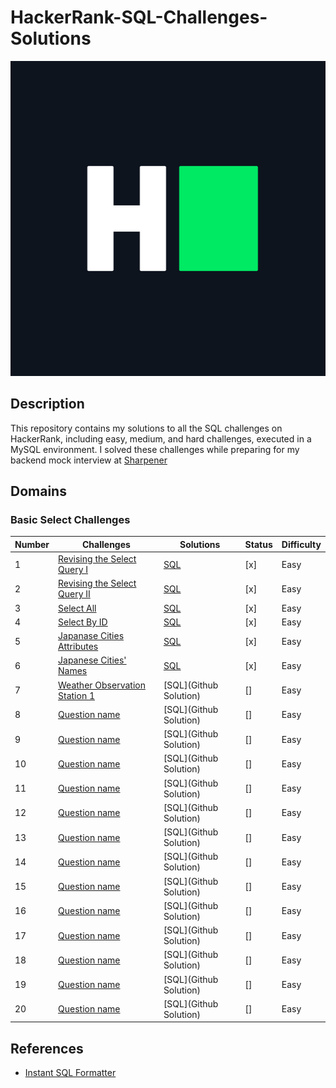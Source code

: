 # HackerRank-SQL-Challenges-Solutions

[![HackerRank Logo](./Assets/hackerRankLogo.png)](https://www.hackerrank.com/profile/suvadeep1)

## Description

This repository contains my solutions to all the SQL challenges on HackerRank, including easy, medium, and hard challenges, executed in a MySQL environment. I solved these challenges while preparing for my backend mock interview at [Sharpener](https://sharpener.tech)

## Domains

### Basic Select Challenges

| Number | Challenges                                                   | Solutions                                                    | Status | Difficulty |
| ------ | ------------------------------------------------------------ | ------------------------------------------------------------ | ------ | ---------- |
| 1      | [Revising the Select Query I](https://hackerrank.com/challenges/revising-the-select-query/problem?isFullScreen=true) | [SQL](https://github.com/SuvadeepMukherjee/HackerRank-SQL-Challenges-Solutions/blob/main/Basic%20Select/Revising-The-Select-Query-1.sql) | [x]    | Easy       |
| 2      | [Revising the Select Query II](https://www.hackerrank.com/challenges/revising-the-select-query-2/problem?isFullScreen=true) | [SQL](https://github.com/SuvadeepMukherjee/HackerRank-SQL-Challenges-Solutions/blob/main/Basic%20Select/Revising-The-Select-Query-2.sql) | [x]    | Easy       |
| 3      | [Select All](https://www.hackerrank.com/challenges/select-all-sql/problem?isFullScreen=true) | [SQL](https://github.com/SuvadeepMukherjee/HackerRank-SQL-Challenges-Solutions/blob/main/Basic%20Select/Select-All.sql) | [x]    | Easy       |
| 4      | [Select By ID](https://www.hackerrank.com/challenges/select-by-id/problem?isFullScreen=true) | [SQL](https://github.com/SuvadeepMukherjee/HackerRank-SQL-Challenges-Solutions/blob/main/Basic%20Select/Select-By-Id.sql) | [x]    | Easy       |
| 5      | [Japanase Cities Attributes](https://www.hackerrank.com/challenges/japanese-cities-attributes/problem?isFullScreen=true) | [SQL](https://github.com/SuvadeepMukherjee/HackerRank-SQL-Challenges-Solutions/blob/main/Basic%20Select/Japanese-Cities-Attributes.sql) | [x]    | Easy       |
| 6      | [Japanese Cities' Names](https://www.hackerrank.com/challenges/japanese-cities-name/problem?isFullScreen=true) | [SQL](https://github.com/SuvadeepMukherjee/HackerRank-SQL-Challenges-Solutions/blob/main/Basic%20Select/Japanese-Cities-Names.sql) | [x]    | Easy       |
| 7      | [Weather Observation Station 1](https://www.hackerrank.com/challenges/weather-observation-station-1/problem?isFullScreen=true) | [SQL](Github Solution)                                       | []     | Easy       |
| 8      | [Question name](link)                                        | [SQL](Github Solution)                                       | []     | Easy       |
| 9      | [Question name](link)                                        | [SQL](Github Solution)                                       | []     | Easy       |
| 10     | [Question name](link)                                        | [SQL](Github Solution)                                       | []     | Easy       |
| 11     | [Question name](link)                                        | [SQL](Github Solution)                                       | []     | Easy       |
| 12     | [Question name](link)                                        | [SQL](Github Solution)                                       | []     | Easy       |
| 13     | [Question name](link)                                        | [SQL](Github Solution)                                       | []     | Easy       |
| 14     | [Question name](link)                                        | [SQL](Github Solution)                                       | []     | Easy       |
| 15     | [Question name](link)                                        | [SQL](Github Solution)                                       | []     | Easy       |
| 16     | [Question name](link)                                        | [SQL](Github Solution)                                       | []     | Easy       |
| 17     | [Question name](link)                                        | [SQL](Github Solution)                                       | []     | Easy       |
| 18     | [Question name](link)                                        | [SQL](Github Solution)                                       | []     | Easy       |
| 19     | [Question name](link)                                        | [SQL](Github Solution)                                       | []     | Easy       |
| 20     | [Question name](link)                                        | [SQL](Github Solution)                                       | []     | Easy       |



## References

- [Instant SQL Formatter](http://www.dpriver.com/pp/sqlformat.htm)
